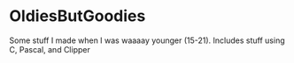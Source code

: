 # OldiesButGoodies
Some stuff I made when I was waaaay younger (15-21). Includes stuff using C, Pascal, and Clipper
